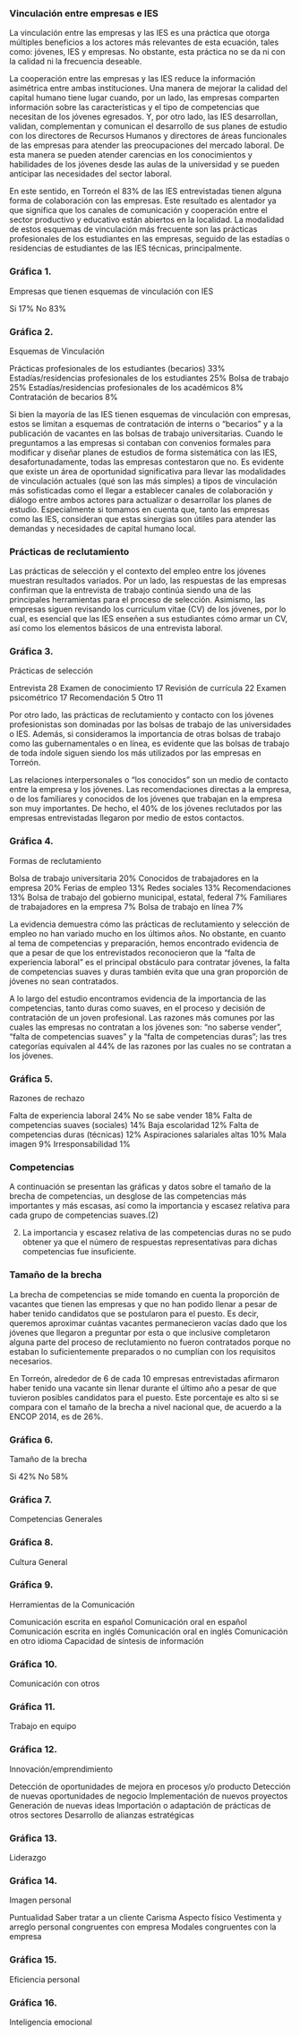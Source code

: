 
### Vinculación entre empresas e IES

La vinculación entre las empresas y las IES es una práctica que otorga múltiples
beneficios a los actores más relevantes de esta ecuación, tales como: jóvenes, IES
y empresas. No obstante, esta práctica no se da ni con la calidad ni la frecuencia
deseable.

La cooperación entre las empresas y las IES reduce la información asimétrica
entre ambas instituciones. Una manera de mejorar la calidad del capital humano
tiene lugar cuando, por un lado, las empresas comparten información sobre las
características y el tipo de competencias que necesitan de los jóvenes egresados. Y,
por otro lado, las IES desarrollan, validan, complementan y comunican el desarrollo
de sus planes de estudio con los directores de Recursos Humanos y directores de
áreas funcionales de las empresas para atender las preocupaciones del mercado
laboral. De esta manera se pueden atender carencias en los conocimientos y
habilidades de los jóvenes desde las aulas de la universidad y se pueden anticipar
las necesidades del sector laboral.

En este sentido, en Torreón el 83% de las IES entrevistadas tienen alguna forma de
colaboración con las empresas. Este resultado es alentador ya que significa que
los canales de comunicación y cooperación entre el sector productivo y educativo
están abiertos en la localidad. La modalidad de estos esquemas de vinculación más
frecuente son las prácticas profesionales de los estudiantes en las empresas, seguido
de las estadías o residencias de estudiantes de las IES técnicas, principalmente.

### Gráfica 1.

Empresas que tienen esquemas de vinculación con IES

Si 17%
No 83%

### Gráfica 2.

Esquemas de Vinculación

Prácticas profesionales de los estudiantes (becarios) 33%
Estadías/residencias profesionales de los estudiantes 25%
Bolsa de trabajo 25%
Estadías/residencias profesionales de los académicos 8%
Contratación de becarios 8%

Si bien la mayoría de las IES tienen esquemas de vinculación con empresas, estos
se limitan a esquemas de contratación de interns o “becarios” y a la publicación
de vacantes en las bolsas de trabajo universitarias. Cuando le preguntamos a las
empresas si contaban con convenios formales para modificar y diseñar planes de
estudios de forma sistemática con las IES, desafortunadamente, todas las empresas
contestaron que no. Es evidente que existe un área de oportunidad significativa para
llevar las modalidades de vinculación actuales (qué son las más simples) a tipos de
vinculación más sofisticadas como el llegar a establecer canales de colaboración
y diálogo entre ambos actores para actualizar o desarrollar los planes de estudio.
Especialmente si tomamos en cuenta que, tanto las empresas como las IES,
consideran que estas sinergias son útiles para atender las demandas y necesidades
de capital humano local.

### Prácticas de reclutamiento

Las prácticas de selección y el contexto del empleo entre los jóvenes muestran
resultados variados. Por un lado, las respuestas de las empresas confirman que la
entrevista de trabajo continúa siendo una de las principales herramientas para el
proceso de selección. Asimismo, las empresas siguen revisando los curriculum vitae
(CV) de los jóvenes, por lo cual, es esencial que las IES enseñen a sus estudiantes
cómo armar un CV, así como los elementos básicos de una entrevista laboral.

### Gráfica 3.

Prácticas de selección

Entrevista 28
Examen de conocimiento 17
Revisión de currícula 22
Examen psicométrico 17
Recomendación 5
Otro 11

Por otro lado, las prácticas de reclutamiento y contacto con los jóvenes profesionistas
son dominadas por las bolsas de trabajo de las universidades o IES. Además, si
consideramos la importancia de otras bolsas de trabajo como las gubernamentales
o en línea, es evidente que las bolsas de trabajo de toda índole siguen siendo los
más utilizados por las empresas en Torreón.

Las relaciones interpersonales o “los conocidos” son un medio de contacto entre la
empresa y los jóvenes. Las recomendaciones directas a la empresa, o de los familiares y conocidos de los jóvenes que trabajan en la empresa son muy importantes.
De hecho, el 40% de los jóvenes reclutados por las empresas entrevistadas llegaron
por medio de estos contactos.

### Gráfica 4.

Formas de reclutamiento

Bolsa de trabajo universitaria 20%
Conocidos de trabajadores en la empresa 20%
Ferias de empleo 13%
Redes sociales 13%
Recomendaciones 13%
Bolsa de trabajo del gobierno municipal, estatal, federal 7%
Familiares de trabajadores en la empresa 7%
Bolsa de trabajo en línea 7%

La evidencia demuestra cómo las prácticas de reclutamiento y selección de empleo
no han variado mucho en los últimos años. No obstante, en cuanto al tema de
competencias y preparación, hemos encontrado evidencia de que a pesar de que
los entrevistados reconocieron que la “falta de experiencia laboral” es el principal
obstáculo para contratar jóvenes, la falta de competencias suaves y duras también
evita que una gran proporción de jóvenes no sean contratados.

A lo largo del estudio encontramos evidencia de la importancia de las competencias,
tanto duras como suaves, en el proceso y decisión de contratación de un joven
profesional. Las razones más comunes por las cuales las empresas no contratan a
los jóvenes son: “no saberse vender”, “falta de competencias suaves” y la “falta de
competencias duras”; las tres categorías equivalen al 44% de las razones por las
cuales no se contratan a los jóvenes.

### Gráfica 5.

Razones de rechazo

Falta de experiencia laboral 24%
No se sabe vender 18%
Falta de competencias suaves (sociales) 14%
Baja escolaridad 12%
Falta de competencias duras (técnicas) 12%
Aspiraciones salariales altas 10%
Mala imagen 9%
Irresponsabilidad 1%

### Competencias

A continuación se presentan las gráficas y datos sobre el tamaño de la brecha de
competencias, un desglose de las competencias más importantes y más escasas, así
como la importancia y escasez relativa para cada grupo de competencias suaves.(2)

2) La importancia y escasez relativa de las competencias duras no se pudo obtener ya que el número
de respuestas representativas para dichas competencias fue insuficiente.

### Tamaño de la brecha

La brecha de competencias se mide tomando en cuenta la proporción de vacantes
que tienen las empresas y que no han podido llenar a pesar de haber tenido
candidatos que se postularon para el puesto. Es decir, queremos aproximar cuántas
vacantes permanecieron vacías dado que los jóvenes que llegaron a preguntar
por esta o que inclusive completaron alguna parte del proceso de reclutamiento
no fueron contratados porque no estaban lo suficientemente preparados o no
cumplían con los requisitos necesarios.

En Torreón, alrededor de 6 de cada 10 empresas entrevistadas afirmaron haber
tenido una vacante sin llenar durante el último año a pesar de que tuvieron posibles
candidatos para el puesto. Este porcentaje es alto si se compara con el tamaño de
la brecha a nivel nacional que, de acuerdo a la ENCOP 2014, es de 26%.

### Gráfica 6.

Tamaño de la brecha

Si 42%
No 58%

### Gráfica 7.

Competencias Generales

### Gráfica 8.

Cultura General

### Gráfica 9.

Herramientas de la Comunicación

Comunicación escrita en español
Comunicación oral en español
Comunicación escrita en inglés
Comunicación oral en inglés
Comunicación en otro idioma
Capacidad de síntesis de información

### Gráfica 10.

Comunicación con otros

### Gráfica 11.

Trabajo en equipo

### Gráfica 12.

Innovación/emprendimiento

Detección de oportunidades de mejora en procesos y/o producto
Detección de nuevas oportunidades de negocio
Implementación de nuevos proyectos
Generación de nuevas ideas
Importación o adaptación de prácticas de otros sectores
Desarrollo de alianzas estratégicas

### Gráfica 13.

Liderazgo

### Gráfica 14.

Imagen personal

Puntualidad
Saber tratar a un cliente
Carisma
Aspecto físico
Vestimenta y arreglo personal congruentes con empresa
Modales congruentes con la empresa

### Gráfica 15.

Eficiencia personal

### Gráfica 16.

Inteligencia emocional
